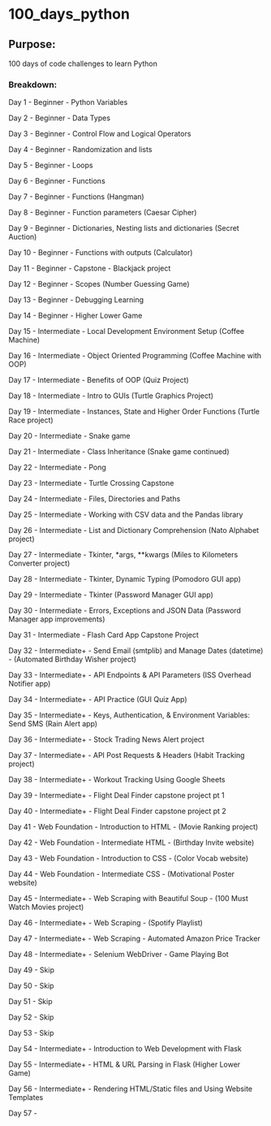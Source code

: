# 100_days_python

## Purpose:
100 days of code challenges to learn Python

### Breakdown:
Day 1 - Beginner - Python Variables

Day 2 - Beginner - Data Types

Day 3 - Beginner - Control Flow and Logical Operators

Day 4 - Beginner - Randomization and lists

Day 5 - Beginner - Loops

Day 6 - Beginner - Functions

Day 7 - Beginner - Functions (Hangman)

Day 8 - Beginner - Function parameters (Caesar Cipher)

Day 9 - Beginner - Dictionaries, Nesting lists and dictionaries (Secret Auction)

Day 10 - Beginner - Functions with outputs (Calculator)

Day 11 - Beginner - Capstone - Blackjack project

Day 12 - Beginner - Scopes (Number Guessing Game)

Day 13 - Beginner - Debugging Learning

Day 14 - Beginner - Higher Lower Game

Day 15 - Intermediate - Local Development Environment Setup (Coffee Machine)

Day 16 - Intermediate - Object Oriented Programming (Coffee Machine with OOP)

Day 17 - Intermediate - Benefits of OOP (Quiz Project)

Day 18 - Intermediate - Intro to GUIs (Turtle Graphics Project)

Day 19 - Intermediate - Instances, State and Higher Order Functions (Turtle Race project)

Day 20 - Intermediate - Snake game

Day 21 - Intermediate - Class Inheritance (Snake game continued)

Day 22 - Intermediate - Pong

Day 23 - Intermediate - Turtle Crossing Capstone

Day 24 - Intermediate - Files, Directories and Paths

Day 25 - Intermediate - Working with CSV data and the Pandas library

Day 26 - Intermediate - List and Dictionary Comprehension (Nato Alphabet project)

Day 27 - Intermediate - Tkinter, *args, **kwargs (Miles to Kilometers Converter project)

Day 28 - Intermediate - Tkinter, Dynamic Typing (Pomodoro GUI app)

Day 29 - Intermediate - Tkinter (Password Manager GUI app)

Day 30 - Intermediate - Errors, Exceptions and JSON Data (Password Manager app improvements)

Day 31 - Intermediate - Flash Card App Capstone Project

Day 32 - Intermediate+ - Send Email (smtplib) and Manage Dates (datetime) - (Automated Birthday Wisher project)

Day 33 - Intermediate+ - API Endpoints & API Parameters (ISS Overhead Notifier app)

Day 34 - Intermediate+ - API Practice (GUI Quiz App)

Day 35 - Intermediate+ - Keys, Authentication, & Environment Variables: Send SMS (Rain Alert app)

Day 36 - Intermediate+ - Stock Trading News Alert project

Day 37 - Intermediate+ - API Post Requests & Headers (Habit Tracking project)

Day 38 - Intermediate+ - Workout Tracking Using Google Sheets

Day 39 - Intermediate+ - Flight Deal Finder capstone project pt 1

Day 40 - Intermediate+ - Flight Deal Finder capstone project pt 2

Day 41 - Web Foundation - Introduction to HTML - (Movie Ranking project)

Day 42 - Web Foundation - Intermediate HTML - (Birthday Invite website)

Day 43 - Web Foundation - Introduction to CSS - (Color Vocab website)

Day 44 - Web Foundation - Intermediate CSS - (Motivational Poster website)

Day 45 - Intermediate+ - Web Scraping with Beautiful Soup - (100 Must Watch Movies project)

Day 46 - Intermediate+ - Web Scraping - (Spotify Playlist)

Day 47 - Intermediate+ - Web Scraping - Automated Amazon Price Tracker

Day 48 - Intermediate+ - Selenium WebDriver - Game Playing Bot

Day 49 - Skip

Day 50 - Skip

Day 51 - Skip

Day 52 - Skip

Day 53 - Skip

Day 54 - Intermediate+ - Introduction to Web Development with Flask

Day 55 - Intermediate+ - HTML & URL Parsing in Flask (Higher Lower Game)

Day 56 - Intermediate+ - Rendering HTML/Static files and Using Website Templates

Day 57 - 


